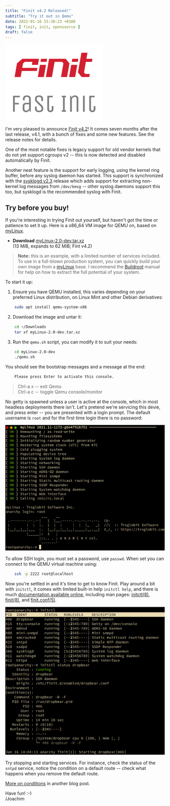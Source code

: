 ```yaml
---
title: "Finit v4.2 Released!"
subtitle: "Try it out in Qemu"
date: 2022-01-16 15:30:23 +0100
tags: [ finit, init, opensource ]
draft: false
---
```

[![finit logo](/images/finit3.png#floatright)](https://troglobit.com/finit.html)

I'm very pleased to announce [Finit v4.2][]!  It comes seven months
after the last release, v4.1, with a bunch of fixes and some new
features.  See the release notes for details.

<!--more-->

One of the most notable fixes is legacy support for old vendor kernels
that do not yet support cgroups v2 -- this is now detected and
disabled automatically by Finit.

Another neat feature is the support for early logging, using the
kernel ring buffer, before any syslog daemon has started.  This
support is synchronized with the [sysklogd v2.3][] release which adds
support for extracting non-kernel log messages from `/dev/kmsg` --
other syslog daemons support this too, but sysklogd is the recommended
syslog with Finit.

## Try before you buy!

If you're interesting in trying Finit out yourself, but haven't got
the time or patience to set it up.  Here is a x86_64 VM image for QEMU
on, based on [myLinux][].

  * **Download** [myLinux-2.0-dev.tar.xz][download]  
    (13 MiB, expands to 62 MiB; Fint v4.2)

> **Note:** this is an example, with a limited number of services
>           included.  To use in a full-blown production system, you
>           can quickly build your own image from a [myLinux][] base.
>           I recommend the [Buildroot][] manual for help on how to
>           extract the full potential of your system.

To start it up:

  1. Ensure you have QEMU installed, this varies depending on your
     preferred Linux distribution, on Linux Mint and other Debian
	 derivatives:

```sh
    sudo apt install qemu-system-x86
```

  2. Download the image and untar it:

```sh
    cd ~/Downloads
    tar xf myLinux-2.0-dev.tar.xz
```

  3. Run the `qemu.sh` script, you can modify it to suit your needs:

```sh
    cd myLinux-2.0-dev
    ./qemu.sh
```

You should see the bootstrap messages and a message at the end:

```sh
    Please press Enter to activate this console.
```

> Ctrl-a x -- exit Qemu  
> Ctrl-a c -- toggle Qemu console/monitor

No getty is spawned unless a user is active at the console, which in
most headless deployments there isn't.  Let's pretend we're servicing
this devie, and press enter -- you are presented with a login prompt.
The default username is `root` and for the first time login there is
no password:

![](/images/finit-v4.2-first-boot.png)

To allow SSH login, you must set a password, use `passwd`.  When set
you can connect to the QEMU virtual machine using:

```sh
    ssh -p 2222 root@localhost
```

Now you're settled in and it's time to get to know Finit.  Play around
a bit with `initctl`, it comes with limited built-in help `initctl
help`, and there is much [documentation available online][docs], including man pages: [initctl(8)][], [finit(8)][], and [finit.conf(5)][].

![](/images/finit-v4.2-initctl.png)

Try stopping and starting services.  For instance, check the status of
the `sntpd` service, notice the condition on a default route -- check
what happens when you remove the default route.

[More on conditions](/post/2022-01-09-dependency-handling-in-finit/)
in another blog post.

Have fun! :-)  
 /Joachim

[Finit v4.2]:    https://github.com/troglobit/finit/releases/tag/4.2
[sysklogd v2.3]: https://github.com/troglobit/sysklogd/releases/tag/v2.3.0
[myLinux]:       https://github.com/troglobit/myLinux
[download]:      https://ftp.troglobit.com/myLinux/myLinux-2.0-dev.tar.xz
[Buildroot]:     https://buildroot.org/
[docs]:          https://github.com/troglobit/finit/tree/master/doc
[initctl(8)]:    https://man.troglobit.com/man8/initctl.8.html
[finit(8)]:      https://man.troglobit.com/man8/finit.8.html
[finit.conf(5)]: https://man.troglobit.com/man5/finit.conf.5.html
